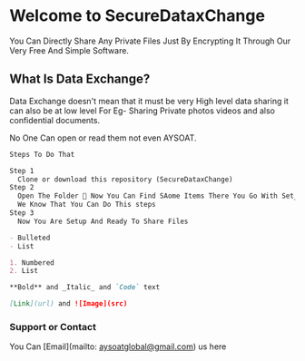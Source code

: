 # Welcome to SecureDataxChange 

You Can Directly Share Any Private Files Just By Encrypting It Through Our Very Free And Simple Software.

## What Is Data Exchange?

Data Exchange doesn't mean that it must be very High level data sharing it can also be at low level
For Eg- Sharing Private photos videos and also confidential documents.

No One Can open or read them not even AYSOAT.  
```markdown
Steps To Do That 

Step 1
  Clone or download this repository (SecureDataxChange)
Step 2
  Open The Folder 📂 Now You Can Find SAome Items There You Go With Set_Me_Up_First.exe And Setup The Things...
  We Know That You Can Do This steps
Step 3
  Now You Are Setup And Ready To Share Files

- Bulleted
- List

1. Numbered
2. List

**Bold** and _Italic_ and `Code` text

[Link](url) and ![Image](src)
```

### Support or Contact

You Can [Email](mailto: aysoatglobal@gmail.com) us here
